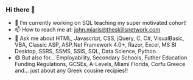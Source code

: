 ### Hi there 👋

- 🔭 I’m currently working on SQL teaching my super motivated cohort!
- 📫 How to reach me at: john.miaris@theskillsnetwork.com
- 💬 Ask me about HTML, Javascript, CSS, jQuery, C, C#, VisualBasic, VBA, Classic ASP, ASP.Net Framework 4.0+, Razor, Excel, MS BI Desktop, SSRS, SSMS, SSIS, SQL, Data Science, Python.
- 😄 But also for... Employability, Secondary Schools, Futher Education Funding Regulations, GCSEs, A-Levels, Miami Florida, Corfu Greece and... just about any Greek cousine recipies!!
<!--
**gitioannis/gitioannis** is a ✨ _special_ ✨ repository because its `README.md` (this file) appears on your GitHub profile.

Here are some ideas to get you started:

- 🔭 I’m currently working on ...
- 🌱 I’m currently learning ...
- 👯 I’m looking to collaborate on ...
- 🤔 I’m looking for help with ...
- 💬 Ask me about ...
- 📫 How to reach me: ...
- 😄 Pronouns: ...
- ⚡ Fun fact: ...
-->
